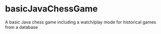 # basicJavaChessGame
 A basic Java chess game including a watch/play mode for historical games from a database
